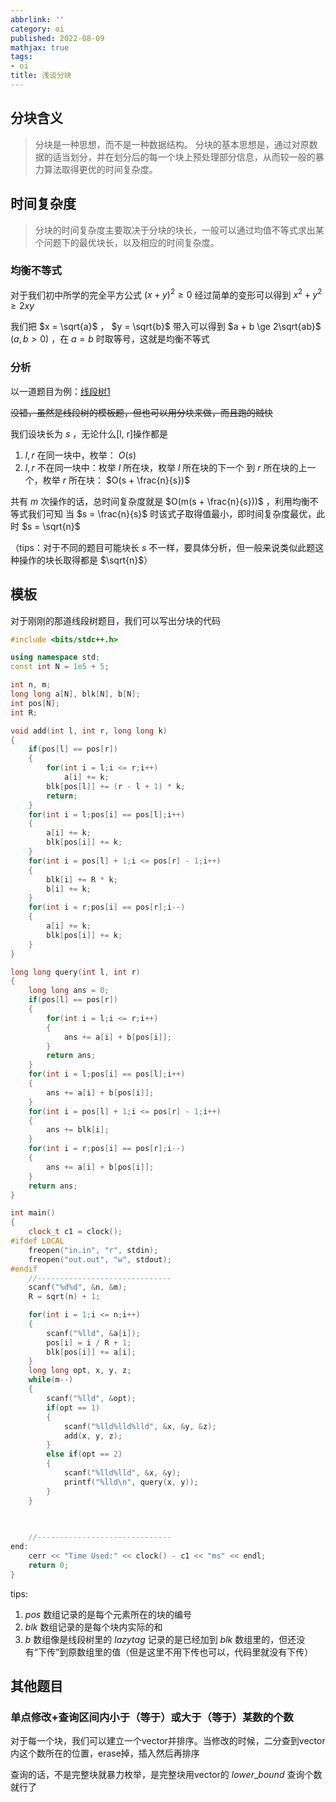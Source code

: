 ```yaml
---
abbrlink: ''
category: oi
published: 2022-08-09
mathjax: true
tags:
- oi
title: 浅谈分块
---
```

## 分块含义

> 分块是一种思想，而不是一种数据结构。
> 分块的基本思想是，通过对原数据的适当划分，并在划分后的每一个块上预处理部分信息，从而较一般的暴力算法取得更优的时间复杂度。

## 时间复杂度

> 分块的时间复杂度主要取决于分块的块长，一般可以通过均值不等式求出某个问题下的最优块长，以及相应的时间复杂度。

### 均衡不等式

对于我们初中所学的完全平方公式 $(x+y)^2 \ge 0$ 经过简单的变形可以得到 $x^2+y^2 \ge 2xy$

我们把 $x = \sqrt{a}$ ， $y = \sqrt{b}$ 带入可以得到 $a + b \ge 2\sqrt{ab}$ $(a, b > 0)$ ，在 $a = b$ 时取等号，这就是均衡不等式

### 分析

以一道题目为例：[线段树1](https://www.luogu.com.cn/problem/P3372)

~~没错，虽然是线段树的模板题，但也可以用分块来做，而且跑的贼快~~

我们设块长为 $s$ ，无论什么\[l, r\]操作都是

1. $l, r$ 在同一块中，枚举： $O(s)$
2. $l, r$ 不在同一块中：枚举 $l$ 所在块，枚举 $l$ 所在块的下一个 到 $r$ 所在块的上一个，枚举 $r$ 所在块： $O(s + \frac{n}{s})$

共有 $m$ 次操作的话，总时间复杂度就是 $O(m(s + \frac{n}{s}))$ ，利用均衡不等式我们可知
当 $s = \frac{n}{s}$ 时该式子取得值最小，即时间复杂度最优，此时 $s = \sqrt{n}$

（tips：对于不同的题目可能块长 $s$ 不一样，要具体分析，但一般来说类似此题这种操作的块长取得都是 $\sqrt{n}$）

## 模板

对于刚刚的那道线段树题目，我们可以写出分块的代码

```cpp
#include <bits/stdc++.h>

using namespace std;
const int N = 1e5 + 5;

int n, m;
long long a[N], blk[N], b[N];
int pos[N];
int R;

void add(int l, int r, long long k)
{
    if(pos[l] == pos[r])
    {
        for(int i = l;i <= r;i++)
            a[i] += k;
        blk[pos[l]] += (r - l + 1) * k;
        return;
    }
    for(int i = l;pos[i] == pos[l];i++)
    {
        a[i] += k;
        blk[pos[i]] += k;
    }
    for(int i = pos[l] + 1;i <= pos[r] - 1;i++)
    {
        blk[i] += R * k;
        b[i] += k;
    }
    for(int i = r;pos[i] == pos[r];i--)
    {
        a[i] += k;
        blk[pos[i]] += k;
    }
}

long long query(int l, int r)
{
    long long ans = 0;
    if(pos[l] == pos[r])
    {
        for(int i = l;i <= r;i++)
        {
            ans += a[i] + b[pos[i]];
        }
        return ans;
    }
    for(int i = l;pos[i] == pos[l];i++)
    {
        ans += a[i] + b[pos[i]];
    }
    for(int i = pos[l] + 1;i <= pos[r] - 1;i++)
    {
        ans += blk[i];
    }
    for(int i = r;pos[i] == pos[r];i--)
    {
        ans += a[i] + b[pos[i]];
    }
    return ans;
}

int main()
{
    clock_t c1 = clock();
#ifdef LOCAL
    freopen("in.in", "r", stdin);
    freopen("out.out", "w", stdout);
#endif
    //------------------------------
    scanf("%d%d", &n, &m);
    R = sqrt(n) + 1;

    for(int i = 1;i <= n;i++)
    {
        scanf("%lld", &a[i]);
        pos[i] = i / R + 1;
        blk[pos[i]] += a[i];
    }
    long long opt, x, y, z;
    while(m--)
    {
        scanf("%lld", &opt);
        if(opt == 1)
        {
            scanf("%lld%lld%lld", &x, &y, &z);
            add(x, y, z);
        }
        else if(opt == 2)
        {
            scanf("%lld%lld", &x, &y);
            printf("%lld\n", query(x, y));
        }
    }

  
  
    //------------------------------
end:
    cerr << "Time Used:" << clock() - c1 << "ms" << endl;
    return 0;
}
```

tips:

1. $pos$ 数组记录的是每个元素所在的块的编号
2. $blk$ 数组记录的是每个块内实际的和
3. $b$ 数组像是线段树里的 $lazytag$ 记录的是已经加到 $blk$ 数组里的，但还没有“下传”到原数组里的值（但是这里不用下传也可以，代码里就没有下传）

## 其他题目

### 单点修改+查询区间内小于（等于）或大于（等于）某数的个数

对于每一个块，我们可以建立一个vector并排序。当修改的时候，二分查到vector内这个数所在的位置，erase掉，插入然后再排序

查询的话，不是完整块就暴力枚举，是完整块用vector的 $lower\_bound$ 查询个数就行了
